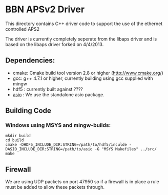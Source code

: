 # BBN APSv2 Driver

This directory contains C++ driver code to support the use of the ethernet controlled APS2

The driver is currently completely seperate from the libaps driver and is based on the
libaps driver forked on 4/4/2013. 

## Dependencies:

* cmake: Cmake build tool version 2.8 or higher (http://www.cmake.org/)
* gcc: g++ 4.7.1 or higher, currently building using gcc supplied with mingw
* hdf5 : currently built against ????
* [asio](http://think-async.com/) : We use the standalone asio package. 


## Building Code 

### Windows using MSYS and mingw-builds:

```
mkdir build
cd build
cmake -DHDF5_INCLUDE_DIR:STRING=/path/to/hdf5/inculde -DASIO_INCLUDE_DIR:STRING=/path/to/asio -G "MSYS Makefiles" ../src/
make
```

## Firewall

We are using UDP packets on port 47950 so if a firewall is in place a rule must be added to allow these packets through. 